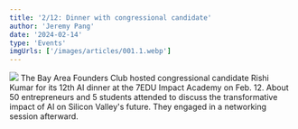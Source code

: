 ```yaml
---
title: '2/12: Dinner with congressional candidate'
author: 'Jeremy Pang'
date: '2024-02-14'
type: 'Events'
imgUrls: ['/images/articles/001.1.webp']
---
```


<img src={imgUrls[0]} class="w-[800px] h-auto ml-auto mr-auto mb-10 rounded-3xl"/>
The Bay Area Founders Club hosted congressional candidate Rishi Kumar for its 12th AI dinner at the 7EDU Impact Academy on Feb. 12. About 50 entrepreneurs and 5 students attended to discuss the transformative impact of AI on Silicon Valley's future. They engaged in a networking session afterward.
